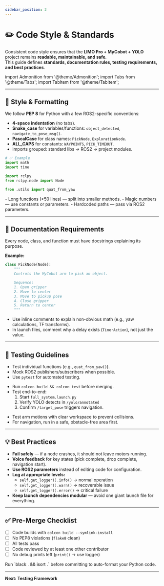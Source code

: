 ```yaml
---
sidebar_position: 2
---
```


# ✏️ Code Style & Standards

Consistent code style ensures that the **LIMO Pro + MyCobot + YOLO** project remains **readable, maintainable, and safe**.  
This guide defines **standards, documentation rules, testing requirements, and best practices**.

import Admonition from '@theme/Admonition';
import Tabs from '@theme/Tabs';
import TabItem from '@theme/TabItem';

---

## 📐 Style & Formatting

We follow **PEP 8** for Python with a few ROS2-specific conventions:

- **4-space indentation** (no tabs).
- **Snake_case** for variables/functions: `object_detected`, `navigate_to_pose_msg()`.
- **PascalCase** for class names: `PickNode`, `ExplorationNode`.
- **ALL_CAPS** for constants: `WAYPOINTS`, `PICK_TIMEOUT`.
- Imports grouped: standard libs → ROS2 → project modules.

```python
# ✅ Example
import math
import time

import rclpy
from rclpy.node import Node

from .utils import quat_from_yaw
```

<Admonition type="danger" title="Avoid">
- Long functions (>50 lines) — split into smaller methods.
- Magic numbers — use constants or parameters.
- Hardcoded paths — pass via ROS2 parameters.
</Admonition>

---

## 📄 Documentation Requirements

Every node, class, and function must have docstrings explaining its purpose.

**Example:**

```python
class PickNode(Node):
    """
    Controls the MyCobot arm to pick an object.

    Sequence:
    1. Open gripper
    2. Move to center
    3. Move to pickup pose
    4. Close gripper
    5. Return to center
    """
```

- Use inline comments to explain non-obvious math (e.g., yaw calculations, TF transforms).
- In launch files, comment why a delay exists (`TimerAction`), not just the value.

---

## 🧪 Testing Guidelines

<Tabs>
<TabItem value="unit" label="Unit Tests">

- Test individual functions (e.g., `quat_from_yaw()`).
- Mock ROS2 publishers/subscribers when possible.
- Use `pytest` for automated testing.

</TabItem>
<TabItem value="integration" label="Integration Tests">

- Run `colcon build && colcon test` before merging.
- Test end-to-end:
  1. Start `full_system.launch.py`
  2. Verify YOLO detects in `/yolo/annotated`
  3. Confirm `/target_pose` triggers navigation.

</TabItem>
<TabItem value="hardware" label="Hardware Tests">

- Test arm motions with clear workspace to prevent collisions.
- For navigation, run in a safe, obstacle-free area first.

</TabItem>
</Tabs>

---

## 💡 Best Practices

- **Fail safely** — if a node crashes, it should not leave motors running.
- **Voice feedback** for key states (pick complete, drop complete, navigation start).
- **Use ROS2 parameters** instead of editing code for configuration.
- **Log at appropriate levels:**
  - `self.get_logger().info()` → normal operation
  - `self.get_logger().warn()` → recoverable issue
  - `self.get_logger().error()` → critical failure
- **Keep launch dependencies modular** — avoid one giant launch file for everything.

---

## ✅ Pre-Merge Checklist

- ☐ Code builds with `colcon build --symlink-install`
- ☐ No PEP8 violations (`flake8` clean)
- ☐ All tests pass
- ☐ Code reviewed by at least one other contributor
- ☐ No debug prints left (`print()` → use logger)

<Admonition type="tip" title="Pro Tip">
Run `black . && isort .` before committing to auto-format your Python code.
</Admonition>

---

**Next: Testing Framework**
